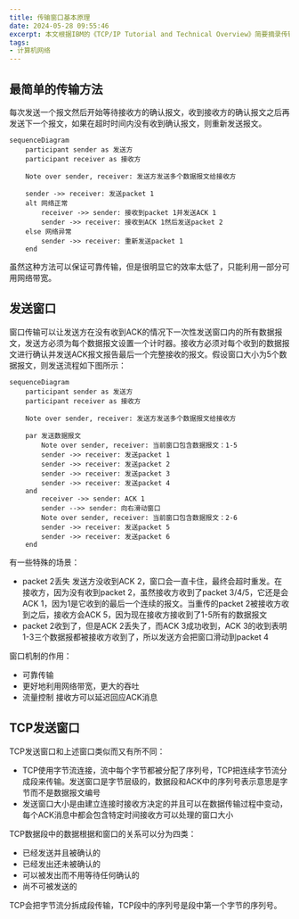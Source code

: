 ```yaml
---
title: 传输窗口基本原理
date: 2024-05-28 09:55:46
excerpt: 本文根据IBM的《TCP/IP Tutorial and Technical Overview》简要摘录传输窗口基本原理相关知识
tags:
- 计算机网络
---
```


## 最简单的传输方法

每次发送一个报文然后开始等待接收方的确认报文，收到接收方的确认报文之后再发送下一个报文，如果在超时时间内没有收到确认报文，则重新发送报文。

```mermaid
sequenceDiagram
    participant sender as 发送方
    participant receiver as 接收方

    Note over sender, receiver: 发送方发送多个数据报文给接收方

    sender ->> receiver: 发送packet 1
    alt 网络正常
        receiver ->> sender: 接收到packet 1并发送ACK 1
        sender ->> receiver: 接收到ACK 1然后发送packet 2
    else 网络异常
        sender ->> receiver: 重新发送packet 1
    end
```

虽然这种方法可以保证可靠传输，但是很明显它的效率太低了，只能利用一部分可用网络带宽。

## 发送窗口

窗口传输可以让发送方在没有收到ACK的情况下一次性发送窗口内的所有数据报文，发送方必须为每个数据报文设置一个计时器。接收方必须对每个收到的数据报文进行确认并发送ACK报文报告最后一个完整接收的报文。假设窗口大小为5个数据报文，则发送流程如下图所示：

```mermaid
sequenceDiagram
    participant sender as 发送方
    participant receiver as 接收方

    Note over sender, receiver: 发送方发送多个数据报文给接收方

    par 发送数据报文
        Note over sender, receiver: 当前窗口包含数据报文：1-5
        sender ->> receiver: 发送packet 1
        sender ->> receiver: 发送packet 2
        sender ->> receiver: 发送packet 3
        sender ->> receiver: 发送packet 4
    and
        receiver ->> sender: ACK 1
        sender -->> sender: 向右滑动窗口
        Note over sender, receiver: 当前窗口包含数据报文：2-6
        sender ->> receiver: 发送packet 5
        sender ->> receiver: 发送packet 6
    end
```

有一些特殊的场景：

- packet 2丢失 发送方没收到ACK 2，窗口会一直卡住，最终会超时重发。在接收方，因为没有收到packet 2，虽然接收方收到了packet 3/4/5，它还是会ACK 1，因为1是它收到的最后一个连续的报文。当重传的packet 2被接收方收到之后，接收方会ACK 5，因为现在接收方接收到了1-5所有的数据报文
- packet 2收到了，但是ACK 2丢失了，而ACK 3成功收到，ACK 3的收到表明1-3三个数据报都被接收方收到了，所以发送方会把窗口滑动到packet 4

窗口机制的作用：

- 可靠传输
- 更好地利用网络带宽，更大的吞吐
- 流量控制 接收方可以延迟回应ACK消息

## TCP发送窗口

TCP发送窗口和上述窗口类似而又有所不同：

- TCP使用字节流连接，流中每个字节都被分配了序列号，TCP把连续字节流分成段来传输。发送窗口是字节层级的，数据段和ACK中的序列号表示意思是字节而不是数据报文编号
- 发送窗口大小是由建立连接时接收方决定的并且可以在数据传输过程中变动，每个ACK消息中都会包含特定时间接收方可以处理的窗口大小

TCP数据段中的数据根据和窗口的关系可以分为四类：

- 已经发送并且被确认的
- 已经发出还未被确认的
- 可以被发出而不用等待任何确认的
- 尚不可被发送的

TCP会把字节流分拆成段传输，TCP段中的序列号是段中第一个字节的序列号。